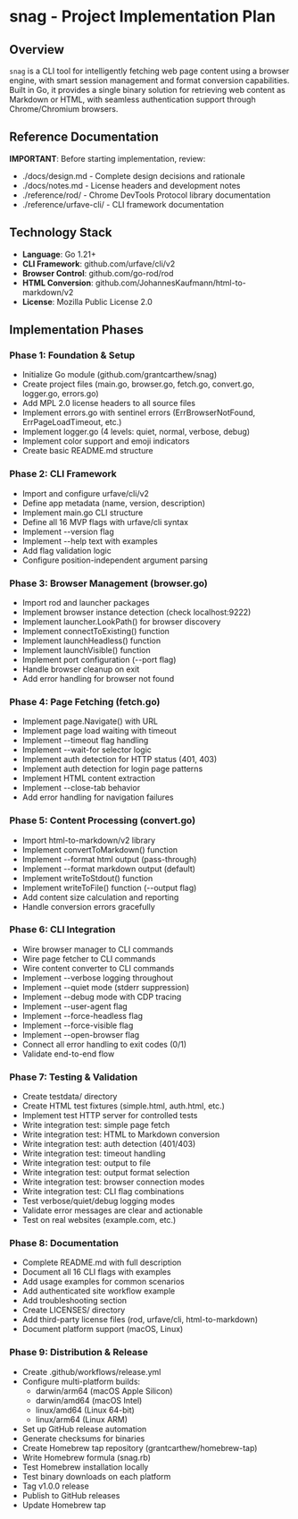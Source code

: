 # snag - Project Implementation Plan

## Overview

`snag` is a CLI tool for intelligently fetching web page content using a browser engine, with smart session management and format conversion capabilities. Built in Go, it provides a single binary solution for retrieving web content as Markdown or HTML, with seamless authentication support through Chrome/Chromium browsers.

## Reference Documentation

**IMPORTANT**: Before starting implementation, review:
- ./docs/design.md - Complete design decisions and rationale
- ./docs/notes.md - License headers and development notes
- ./reference/rod/ - Chrome DevTools Protocol library documentation
- ./reference/urfave-cli/ - CLI framework documentation

## Technology Stack

- **Language**: Go 1.21+
- **CLI Framework**: github.com/urfave/cli/v2
- **Browser Control**: github.com/go-rod/rod
- **HTML Conversion**: github.com/JohannesKaufmann/html-to-markdown/v2
- **License**: Mozilla Public License 2.0

## Implementation Phases

### Phase 1: Foundation & Setup

- Initialize Go module (github.com/grantcarthew/snag)
- Create project files (main.go, browser.go, fetch.go, convert.go, logger.go, errors.go)
- Add MPL 2.0 license headers to all source files
- Implement errors.go with sentinel errors (ErrBrowserNotFound, ErrPageLoadTimeout, etc.)
- Implement logger.go (4 levels: quiet, normal, verbose, debug)
- Implement color support and emoji indicators
- Create basic README.md structure

### Phase 2: CLI Framework

- Import and configure urfave/cli/v2
- Define app metadata (name, version, description)
- Implement main.go CLI structure
- Define all 16 MVP flags with urfave/cli syntax
- Implement --version flag
- Implement --help text with examples
- Add flag validation logic
- Configure position-independent argument parsing

### Phase 3: Browser Management (browser.go)

- Import rod and launcher packages
- Implement browser instance detection (check localhost:9222)
- Implement launcher.LookPath() for browser discovery
- Implement connectToExisting() function
- Implement launchHeadless() function
- Implement launchVisible() function
- Implement port configuration (--port flag)
- Handle browser cleanup on exit
- Add error handling for browser not found

### Phase 4: Page Fetching (fetch.go)

- Implement page.Navigate() with URL
- Implement page load waiting with timeout
- Implement --timeout flag handling
- Implement --wait-for selector logic
- Implement auth detection for HTTP status (401, 403)
- Implement auth detection for login page patterns
- Implement HTML content extraction
- Implement --close-tab behavior
- Add error handling for navigation failures

### Phase 5: Content Processing (convert.go)

- Import html-to-markdown/v2 library
- Implement convertToMarkdown() function
- Implement --format html output (pass-through)
- Implement --format markdown output (default)
- Implement writeToStdout() function
- Implement writeToFile() function (--output flag)
- Add content size calculation and reporting
- Handle conversion errors gracefully

### Phase 6: CLI Integration

- Wire browser manager to CLI commands
- Wire page fetcher to CLI commands
- Wire content converter to CLI commands
- Implement --verbose logging throughout
- Implement --quiet mode (stderr suppression)
- Implement --debug mode with CDP tracing
- Implement --user-agent flag
- Implement --force-headless flag
- Implement --force-visible flag
- Implement --open-browser flag
- Connect all error handling to exit codes (0/1)
- Validate end-to-end flow

### Phase 7: Testing & Validation

- Create testdata/ directory
- Create HTML test fixtures (simple.html, auth.html, etc.)
- Implement test HTTP server for controlled tests
- Write integration test: simple page fetch
- Write integration test: HTML to Markdown conversion
- Write integration test: auth detection (401/403)
- Write integration test: timeout handling
- Write integration test: output to file
- Write integration test: output format selection
- Write integration test: browser connection modes
- Write integration test: CLI flag combinations
- Test verbose/quiet/debug logging modes
- Validate error messages are clear and actionable
- Test on real websites (example.com, etc.)

### Phase 8: Documentation

- Complete README.md with full description
- Document all 16 CLI flags with examples
- Add usage examples for common scenarios
- Add authenticated site workflow example
- Add troubleshooting section
- Create LICENSES/ directory
- Add third-party license files (rod, urfave/cli, html-to-markdown)
- Document platform support (macOS, Linux)

### Phase 9: Distribution & Release

- Create .github/workflows/release.yml
- Configure multi-platform builds:
  - darwin/arm64 (macOS Apple Silicon)
  - darwin/amd64 (macOS Intel)
  - linux/amd64 (Linux 64-bit)
  - linux/arm64 (Linux ARM)
- Set up GitHub release automation
- Generate checksums for binaries
- Create Homebrew tap repository (grantcarthew/homebrew-tap)
- Write Homebrew formula (snag.rb)
- Test Homebrew installation locally
- Test binary downloads on each platform
- Tag v1.0.0 release
- Publish to GitHub releases
- Update Homebrew tap
